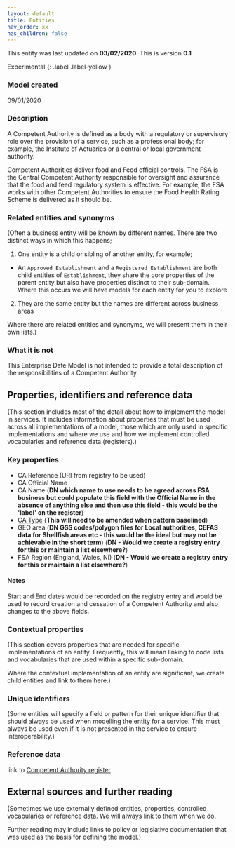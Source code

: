 ```yaml
---
layout: default
title: Entities
nav_order: xx
has_children: false
---
```


This entity was last updated on **03/02/2020**. This is version **0.1**

Experimental
{: .label .label-yellow }

### Model created
09/01/2020

### Description
A Competent Authority is defined as a body with a regulatory or supervisory role over the provision of a service, such as a professional body; for example, the Institute of Actuaries or a central or local government authority.

Competent Authorities deliver food and Feed official controls.  The FSA is the Central Competent Authority responsible for oversight and assurance that the food and feed regulatory system is effective.  For example, the FSA works with other Competent Authorities to ensure the Food Health Rating Scheme is delivered as it should be.

### Related entities and synonyms
(Often a business entity will be known by different names. There are two distinct ways in which this happens;

1.  One entity is a child or sibling of another entity, for example;
  -  An `Approved Establishment` and a `Registered Establishment` are both child entities of `Establishment`, they share the core properties of the parent entity but also have properties distinct to their sub-domain. Where this occurs we will have models for each entity for you to explore
2.  They are the same entity but the names are different across business areas

Where there are related entities and synonyms, we will present them in their own lists.)

### What it is not
This Enterprise Date Model is not intended to provide a total description of the responsibilities of a Competent Authority

## Properties, identifiers and reference data
(This section includes most of the detail about how to implement the model in services. It includes information about properties that must be used across all implementations of a model, those which are only used in specific implementations and where we use and how we implement controlled vocabularies and reference data (registers).)

### Key properties
*   CA Reference (URI from registry to be used)
*   CA Official Name
*   CA Name (**DN which name to use needs to be agreed across FSA business but could populate this field with the Official Name in the absence of anything else and then use this field - this would be the 'label' on the register**)
*   [CA Type](patterns/drafts/competent-authority-type.md) (**This will need to be amended when pattern baselined**)
*   GEO area (**DN GSS codes/polygon files for Local authorities, CEFAS data for Shellfish areas etc - this would be the ideal but may not be achievable in the short term**) (**DN - Would we create a registry entry for this or maintain a list elsewhere?**)
*   FSA Region (England, Wales, NI) (**DN - Would we create a registry entry for this or maintain a list elsewhere?**)

#### Notes
Start and End dates would be recorded on the registry entry and would be used to record creation and cessation of a Competent Authority and also changes to the above fields.

### Contextual properties
(This section covers properties that are needed for specific implementations of an entity. Frequently, this will mean linking to code lists and vocabularies that are used within a specific sub-domain.

Where the contextual implementation of an entity are significant, we create child entities and link to them here.)

### Unique identifiers
(Some entities will specify a field or pattern for their unique identifier that should always be used when modelling the entity for a service. This must always be used even if it is not presented in the service to ensure interoperability.)

### Reference data
link to [Competent Authority register](https://data.food.gov.uk/codes/reference-number/_authority)

## External sources and further reading
(Sometimes we use externally defined entities, properties, controlled vocabularies or reference data. We will always link to them when we do.

Further reading may include links to policy or legislative documentation that was used as the basis for defining the model.)
